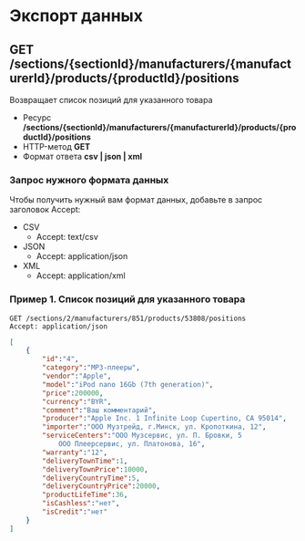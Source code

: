 # Экспорт данных

## GET /sections/{sectionId}/manufacturers/{manufacturerId}/products/{productId}/positions

Возвращает список позиций для указанного товара

- Ресурс **/sections/{sectionId}/manufacturers/{manufacturerId}/products/{productId}/positions**
- HTTP-метод **GET**
- Формат ответа **csv | json | xml**

### Запрос нужного формата данных

Чтобы получить нужный вам формат данных, добавьте в запрос заголовок Accept:

- CSV
    - Accept: text/csv
- JSON
    - Accept: application/json
- XML
    - Accept: application/xml

### Пример 1. Список позиций для указанного товара

```
GET /sections/2/manufacturers/851/products/53808/positions
Accept: application/json
```

```json
[
    {
        "id":"4",
        "category":"MP3-плееры",
        "vendor":"Apple",
        "model":"iPod nano 16Gb (7th generation)",
        "price":200000,
        "currency":"BYR",
        "comment":"Ваш комментарий",
        "producer":"Apple Inc. 1 Infinite Loop Cupertino, CA 95014",
        "importer":"ООО Музтрейд, г.Минск, ул. Кропоткина, 12",
        "serviceCenters":"ООО Музсервис, ул. П. Бровки, 5
            ООО Плеерсервис, ул. Платонова, 16",
        "warranty":"12",
        "deliveryTownTime":1,
        "deliveryTownPrice":10000,
        "deliveryCountryTime":5,
        "deliveryCountryPrice":20000,
        "productLifeTime":36,
        "isCashless":"нет",
        "isCredit":"нет"
    }
]
```
